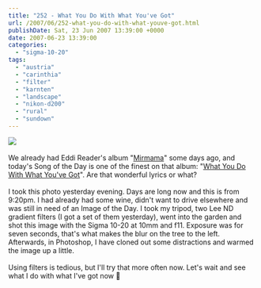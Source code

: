 ```yaml
---
title: "252 - What You Do With What You've Got"
url: /2007/06/252-what-you-do-with-what-youve-got.html
publishDate: Sat, 23 Jun 2007 13:39:00 +0000
date: 2007-06-23 13:39:00
categories: 
  - "sigma-10-20"
tags: 
  - "austria"
  - "carinthia"
  - "filter"
  - "karnten"
  - "landscape"
  - "nikon-d200"
  - "rural"
  - "sundown"
---
```

<a href="https://d25zfm9zpd7gm5.cloudfront.net/1200x1200/2007/20070622_212024_ps.jpg"><img src="https://d25zfm9zpd7gm5.cloudfront.net/0600x0600/2007/20070622_212024_ps.jpg"/></a><br/><br/>We already had Eddi Reader's album "<a href="http://www.amazon.com/Mirmama-Eddi-Reader/dp/B00000203C" target="_blank">Mirmama</a>" some days ago, and today's Song of the Day is one of the finest on that album: "<a href="http://groups.google.com/group/fa.music.eddi-reader/browse_thread/thread/4fd93c98cc48149f" target="_blank">What You Do With What You've Got</a>". Are that wonderful lyrics or what?<br/><br/>I took this photo yesterday evening. Days are long now and this is from 9:20pm. I had already had some wine, didn't want to drive elsewhere and was still in need of an Image of the Day. I took my tripod, two Lee ND gradient filters (I got a set of them yesterday), went into the garden and shot this image with the Sigma 10-20 at 10mm and f11. Exposure was for seven seconds, that's what makes the blur on the tree to the left. Afterwards, in Photoshop, I have cloned out some distractions and warmed the image up a little.<br/><br/>Using filters is tedious, but I'll try that more often now. Let's wait and see what I do with what I've got now 🙂

